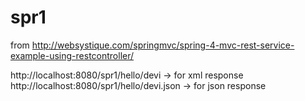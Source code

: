# spr1
from 
http://websystique.com/springmvc/spring-4-mvc-rest-service-example-using-restcontroller/

http://localhost:8080/spr1/hello/devi -> for xml response
http://localhost:8080/spr1/hello/devi.json -> for json response